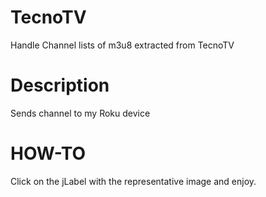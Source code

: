# TecnoTV
Handle Channel lists of m3u8 extracted from TecnoTV

# Description

Sends channel to my Roku device
# HOW-TO
Click on the jLabel with the representative image and enjoy.
